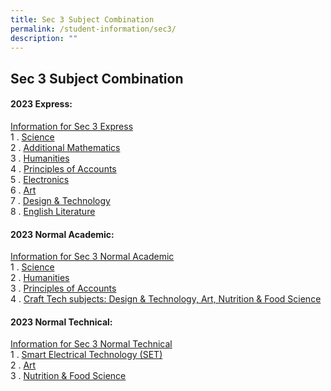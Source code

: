 ```yaml
---
title: Sec 3 Subject Combination
permalink: /student-information/sec3/
description: ""
---
```

## Sec 3 Subject Combination

#### 2023 Express:
[Information for Sec 3 Express](/files/Sec%203E%20Subject%20Combi.pdf)<br>
1 \. [Science](https://drive.google.com/file/d/1V78x0mc4rtp9VeplsL_fauAPwvph4J4B/view?usp=sharing)<br>
2 \. [Additional Mathematics](https://drive.google.com/file/d/1j_C-Jo-dFJt4pvijxzXqCa6SxjdNkGiL/view?usp=sharing)<br>
3 \. [Humanities](https://drive.google.com/file/d/12bKKrAlJEyx4H3X4uDkzSP1Wkek-wC4w/view?usp=sharing)<br>
4 \. [Principles of Accounts](https://drive.google.com/file/d/1Z-FknhOPaEeGodBeSeYbACNtVs0-4tBL/view?usp=sharing)<br>
5 \. [Electronics](https://drive.google.com/file/d/1kvJ4qHPa9kYwBekJwCl5w0BaQSZpgpPS/view?usp=sharing)<br>
6 \. [Art](https://drive.google.com/file/d/1XPwNoybw7wwqaoFJ91-WnFf-YPEV2tex/view?usp=sharing)<br>
7 \. [Design & Technology](https://drive.google.com/file/d/1eiFuFD2WP1Fs-wS-BxRMGGPG1rTb-04D/view?usp=sharing)<br>
8 \. [English Literature](https://drive.google.com/file/d/15ckG_Qzjoxmz8IsjFeCOrX2zLON58vsl/view?usp=sharing)

#### 2023 Normal Academic:
[Information for Sec 3 Normal Academic](/files/Sec%203NA%20Subject%20Combi.pdf)<br>
1 \. [Science](https://drive.google.com/file/d/1OgCAj2LeVpCZ_aePuXSsUOzvOMryEzvE/view?usp=sharing)<br>
2 \. [Humanities](https://drive.google.com/file/d/16c6QYiCgWg3nKNtrKhZ4kO_jossD_Hf1/view?usp=sharing)<br>
3 \. [Principles of Accounts](https://drive.google.com/file/d/1ZV8tZVM3J-6_n3zX_AaQilDfU02JhIHZ/view?usp=sharing)<br>
4 \. [Craft Tech subjects: Design & Technology, Art, Nutrition & Food Science](https://drive.google.com/file/d/1F3FI8g8OT2gXoiSZItX1j0PUZ3xqIcgp/view?usp=sharing)

#### 2023 Normal Technical:
[Information for Sec 3 Normal Technical](/files/Sec%203NT%20Subject%20Combi.pdf)<br>
1 \. [Smart Electrical Technology (SET)](https://drive.google.com/file/d/1XipmGQR_N8BFAVKJmUqGbI_-tQTddLMv/view?usp=sharing)<br>
2 \. [Art](https://drive.google.com/file/d/1mEQxK3KP19nk2X81SfxoSP1g2R7epWIU/view?usp=sharing)<br>
3 \. [Nutrition & Food Science](https://drive.google.com/file/d/1dXQCjBvXDvoZmOn8DH_j4BbAh9SGlx4w/view?usp=sharing)

